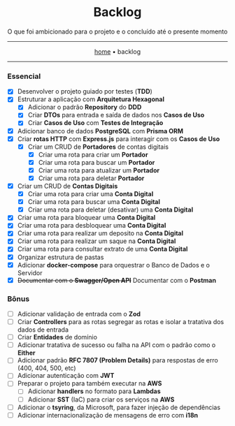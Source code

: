 
<div align="center">
  <h1>Backlog</h1>
  <p>O que foi ambicionado para o projeto e o concluído até o presente momento</p>
  <hr>
  <a href="README.md">home</a> • <a>backlog</a>
  <hr>
</div>


### Essencial

- [x] Desenvolver o projeto guiado por testes (**TDD**)
- [x] Estruturar a aplicação com **Arquitetura Hexagonal**
	- [x] Adicionar o padrão **Repository** do **DDD**
	- [x] Criar **DTOs** para entrada e saída de dados nos **Casos de Uso**
	- [x] Criar **Casos de Uso** com **Testes de Integração**
- [x] Adicionar banco de dados **PostgreSQL** com **Prisma ORM**
- [x] Criar **rotas HTTP** com **Express.js** para interagir com os **Casos de Uso**
  - [x] Criar um CRUD de **Portadores** de contas digitais
	- [x] Criar uma rota para criar um **Portador**
	- [x] Criar uma rota para buscar um **Portador**
	- [x] Criar uma rota para atualizar um **Portador**
	- [x] Criar uma rota para deletar **Portador**
- [x] Criar um CRUD de **Contas Digitais**
  - [x] Criar uma rota para criar uma **Conta Digital**
  - [x] Criar uma rota para buscar uma **Conta Digital**
  - [x] Criar uma rota para deletar (desativar) uma **Conta Digital**
- [x] Criar uma rota para bloquear uma **Conta Digital**
- [x] Criar uma rota para desbloquear uma **Conta Digital**
- [x] Criar uma rota para realizar um deposito na **Conta Digital**
- [x] Criar uma rota para realizar um saque na **Conta Digital**
- [x] Criar uma rota para consultar extrato de uma **Conta Digital**
- [x] Organizar estrutura de pastas
- [x] Adicionar **docker-compose** para orquestrar o Banco de Dados e o Servidor
- [x] ~~Documentar com o **Swagger/Open API**~~ Documentar com o **Postman**

### Bônus

- [ ] Adicionar validação de entrada com o **Zod**
- [ ] Criar **Controllers** para as rotas segregar as rotas e isolar a tratativa dos dados de entrada
- [ ] Criar **Entidades** de domínio
- [ ] Adicionar tratativa de sucesso ou falha na API com o padrão como o **Either**
- [ ] Adicionar padrão **RFC 7807 (Problem Details)** para respostas de erro (400, 404, 500, etc)
- [ ] Adicionar autenticação com **JWT**
- [ ] Preparar o projeto para também executar na **AWS**
	- [ ] Adicionar **handlers** no formato para **Lambdas**
	- [ ] Adicionar **SST** (IaC) para criar os serviços na **AWS**
- [ ] Adicionar o **tsyring**, da Microsoft, para fazer injeção de dependências
- [ ] Adicionar internacionalização de mensagens de erro com **i18n**

